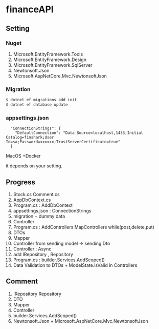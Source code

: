 # financeAPI
## Setting
### Nuget
1. Microsoft.EntityFramework.Tools
2. Microsoft.EntityFramework.Design
3. Microsoft.EntityFramework.SqlServer
4. Newtonsoft.Json
5. Microsoft.AspNetCore.Mvc.NewtonsoftJson

### Migration
```bash
$ dotnet ef migrations add init
$ dotnet ef database update
```

### appsettings.json
```
  "ConnectionStrings": {
    "DefaultConnection": "Data Source=localhost,1433;Initial Catalog=finshark;User Id=sa;Password=xxxxxx;TrustServerCertificate=true"
  }
```
MacOS +Docker

it depends on your setting.

## Progress

1. Stock.cs Comment.cs
2. AppDbContext.cs
3. Program.cs : AddDbContext
4. appsettings.json : ConnectionStrings
5. migration + dummy data
6. Controller
7. Program.cs : AddControllers MapControllers
while(post,delete,put)
8. DTOs
9. Mapper
10. Controller from sending model -> sending Dto
11. Controller : Async 
12. add IRepository , Repository
13. Program.cs : builder.Services.AddScoped()
14. Data Validation to DTOs + ModelState.isValid in Controllers
## Comment

1. IRepository Repository
2. DTO
3. Mapper
4. Controller
5. builder.Services.AddScoped()
6. Newtonsoft.Json + Microsoft.AspNetCore.Mvc.NewtonsoftJson

